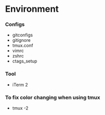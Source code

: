 # Environment


### Configs
<ul>
<li> gitconfigs </li>
<li> gitignore </li>
<li> tmux.conf </li>
<li> vimrc </li>
<li> zshrc </li>
<li> ctags_setup </li>
</ul>


### Tool
<ul>
<li> iTerm 2 </li>
</ul>

### To fix color changing when using tmux
<ul>
  <li> tmux -2 </li>
</ul>
